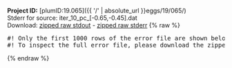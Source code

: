**Project ID:** [plumID:19.065]({{ '/' | absolute_url }}eggs/19/065/)  
Stderr for source:  iter_10_pc_[-0.65,-0.45].dat   
Download: [zipped raw stdout](iter_10_pc_[-0.65,-0.45].dat.plumed_master.stdout.txt.zip) - [zipped raw stderr](iter_10_pc_[-0.65,-0.45].dat.plumed_master.stderr.txt.zip) 
{% raw %}
<pre>
#! Only the first 1000 rows of the error file are shown below
#! To inspect the full error file, please download the zipped raw stderr file above
</pre>
{% endraw %}
